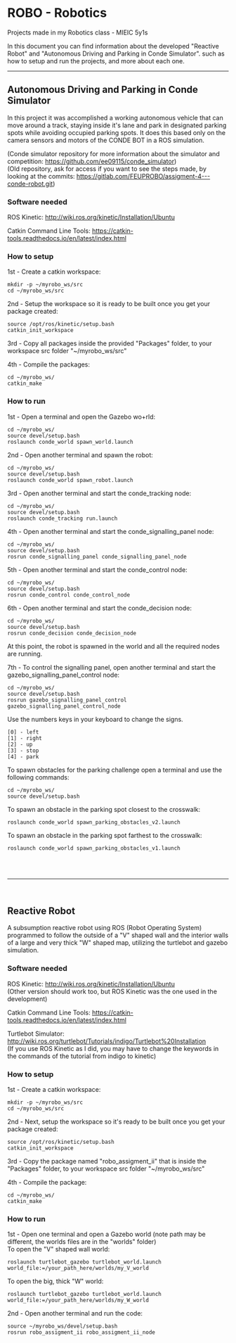 # ROBO - Robotics
Projects made in my Robotics class - MIEIC 5y1s

In this document you can find information about the developed "Reactive Robot" and "Autonomous Driving and Parking in Conde Simulator". such as how to setup and run the projects, and more about each one.

---

## Autonomous Driving and Parking in Conde Simulator
In this project it was accomplished a working autonomous vehicle that can move around a track, staying inside it's lane and park in designated parking spots while avoiding occupied parking spots. It does this based only on the camera sensors and motors of the CONDE BOT in a ROS simulation.

(Conde simulator repository for more information about the simulator and competition: https://github.com/ee09115/conde_simulator)  
(Old repository, ask for access if you want to see the steps made, by looking at the commits: https://gitlab.com/FEUPROBO/assigment-4---conde-robot.git)

### Software needed
ROS Kinetic: http://wiki.ros.org/kinetic/Installation/Ubuntu

Catkin Command Line Tools: https://catkin-tools.readthedocs.io/en/latest/index.html

### How to setup
1st - Create a catkin workspace:
```
mkdir -p ~/myrobo_ws/src
cd ~/myrobo_ws/src
```

2nd - Setup the workspace so it is ready to be built once you get your package created:
```
source /opt/ros/kinetic/setup.bash
catkin_init_workspace
```

3rd - Copy all packages inside the provided "Packages" folder, to your workspace src folder "~/myrobo_ws/src"

4th - Compile the packages:
```
cd ~/myrobo_ws/
catkin_make
```

### How to run
1st - Open a terminal and open the Gazebo wo+rld:
```
cd ~/myrobo_ws/
source devel/setup.bash
roslaunch conde_world spawn_world.launch
```	

2nd - Open another terminal and spawn the robot:
```
cd ~/myrobo_ws/
source devel/setup.bash
roslaunch conde_world spawn_robot.launch
```

3rd - Open another terminal and start the conde_tracking node:
```
cd ~/myrobo_ws/
source devel/setup.bash
roslaunch conde_tracking run.launch
```

4th - Open another terminal and start the conde_signalling_panel node:
```
cd ~/myrobo_ws/
source devel/setup.bash
rosrun conde_signalling_panel conde_signalling_panel_node
```

5th - Open another terminal and start the conde_control node:
```
cd ~/myrobo_ws/
source devel/setup.bash
rosrun conde_control conde_control_node
```

6th - Open another terminal and start the conde_decision node:
```
cd ~/myrobo_ws/
source devel/setup.bash
rosrun conde_decision conde_decision_node
```

At this point, the robot is spawned in the world and all the required nodes are running.

7th - To control the signalling panel, open another terminal and start the gazebo_signalling_panel_control node:
```
cd ~/myrobo_ws/
source devel/setup.bash
rosrun gazebo_signalling_panel_control gazebo_signalling_panel_control_node
```
Use the numbers keys in your keyboard to change the signs.

```
[0] - left
[1] - right
[2] - up
[3] - stop
[4] - park
```

To spawn obstacles for the parking challenge open a terminal and use the following commands:
```
cd ~/myrobo_ws/
source devel/setup.bash
```
To spawn an obstacle in the parking spot closest to the crosswalk:
```
roslaunch conde_world spawn_parking_obstacles_v2.launch
```
To spawn an obstacle in the parking spot farthest to the crosswalk:
```
roslaunch conde_world spawn_parking_obstacles_v1.launch
```

<br>
<br>

---
<br>


## Reactive Robot
A subsumption reactive robot using ROS (Robot Operating System) programmed to follow the outside of a "V" shaped wall and the interior walls of a large and very thick "W" shaped map, utilizing the turtlebot and gazebo simulation.  

### Software needed
ROS Kinetic: http://wiki.ros.org/kinetic/Installation/Ubuntu  
(Other version should work too, but ROS Kinetic was the one used in the development)

Catkin Command Line Tools: https://catkin-tools.readthedocs.io/en/latest/index.html

Turtlebot Simulator: http://wiki.ros.org/turtlebot/Tutorials/indigo/Turtlebot%20Installation  
(If you use ROS Kinetic as I did, you may have to change the keywords in the commands of the tutorial from indigo to kinetic)

### How to setup
1st - Create a catkin workspace:
```
mkdir -p ~/myrobo_ws/src
cd ~/myrobo_ws/src
```

2nd - Next, setup the workspace so it's ready to be built once you get your package created:
```
source /opt/ros/kinetic/setup.bash
catkin_init_workspace
```
3rd - Copy the package named "robo_assigment_ii" that is inside the "Packages" folder, to your workspace src folder "~/myrobo_ws/src"

4th - Compile the package:
```
cd ~/myrobo_ws/
catkin_make
```

### How to run
1st - Open one terminal and open a Gazebo world (note path may be different, the worlds files are in the "worlds" folder)  
To open the "V" shaped wall world:
```
roslaunch turtlebot_gazebo turtlebot_world.launch world_file:=/your_path_here/worlds/my_V_world
```
To open the big, thick "W" world:
```
roslaunch turtlebot_gazebo turtlebot_world.launch world_file:=/your_path_here/worlds/my_W_world
```


2nd - Open another terminal and run the code:
```
source ~/myrobo_ws/devel/setup.bash
rosrun robo_assigment_ii robo_assigment_ii_node
```
